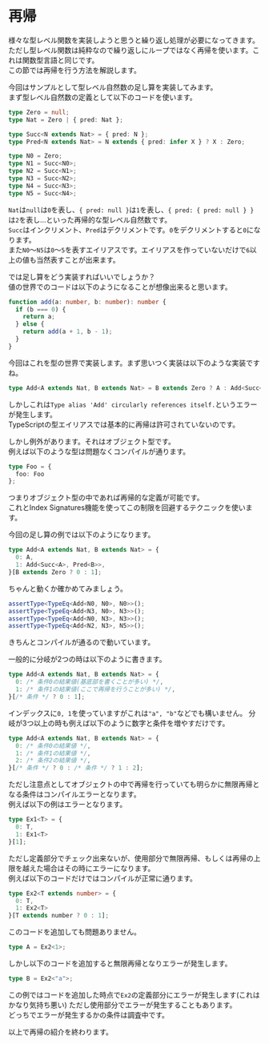 # 再帰
様々な型レベル関数を実装しようと思うと繰り返し処理が必要になってきます。  
ただし型レベル関数は純粋なので繰り返しにループではなく再帰を使います。これは関数型言語と同じです。  
この節では再帰を行う方法を解説します。

今回はサンプルとして型レベル自然数の足し算を実装してみます。  
まず型レベル自然数の定義として以下のコードを使います。

```ts
type Zero = null;
type Nat = Zero | { pred: Nat };

type Succ<N extends Nat> = { pred: N };
type Pred<N extends Nat> = N extends { pred: infer X } ? X : Zero;

type N0 = Zero;
type N1 = Succ<N0>;
type N2 = Succ<N1>;
type N3 = Succ<N2>;
type N4 = Succ<N3>;
type N5 = Succ<N4>;
```

`Nat`は`null`は`0`を表し、`{ pred: null }`は`1`を表し、`{ pred: { pred: null } }`は`2`を表し…といった再帰的な型レベル自然数です。  
`Succ`はインクリメント、`Pred`はデクリメントです。`0`をデクリメントすると`0`になります。  
また`N0`〜`N5`は`0`〜`5`を表すエイリアスです。エイリアスを作っていないだけで`6`以上の値も当然表すことが出来ます。  

では足し算をどう実装すればいいでしょうか？  
値の世界でのコードは以下のようになることが想像出来ると思います。

```ts
function add(a: number, b: number): number {
  if (b === 0) {
    return a;
  } else {
    return add(a + 1, b - 1);
  }
}
```

今回はこれを型の世界で実装します。まず思いつく実装は以下のような実装ですね。

```ts
type Add<A extends Nat, B extends Nat> = B extends Zero ? A : Add<Succ<A>, Pred<B>>;
```

しかしこれは`Type alias 'Add' circularly references itself.`というエラーが発生します。  
TypeScriptの型エイリアスでは基本的に再帰は許可されていないのです。  

しかし例外があります。それはオブジェクト型です。  
例えば以下のような型は問題なくコンパイルが通ります。  

```ts
type Foo = {
  foo: Foo
};
```

つまりオブジェクト型の中であれば再帰的な定義が可能です。  
これとIndex Signatures機能を使ってこの制限を回避するテクニックを使います。  

今回の足し算の例では以下のようになります。  

```ts
type Add<A extends Nat, B extends Nat> = {
  0: A,
  1: Add<Succ<A>, Pred<B>>,
}[B extends Zero ? 0 : 1];
```

ちゃんと動くか確かめてみましょう。

```ts
assertType<TypeEq<Add<N0, N0>, N0>>();
assertType<TypeEq<Add<N3, N0>, N3>>();
assertType<TypeEq<Add<N0, N3>, N3>>();
assertType<TypeEq<Add<N2, N3>, N5>>();
```

きちんとコンパイルが通るので動いています。

一般的に分岐が2つの時は以下のように書きます。  

```ts
type Add<A extends Nat, B extends Nat> = {
  0: /* 条件0の結果値(基底部を書くことが多い) */,
  1: /* 条件1の結果値(ここで再帰を行うことが多い) */,
}[/* 条件 */ ? 0 : 1];
```

インデックスに`0, 1`を使っていますがこれは`"a", "b"`などでも構いません。
分岐が3つ以上の時も例えば以下のように数字と条件を増やすだけです。

```ts
type Add<A extends Nat, B extends Nat> = {
  0: /* 条件0の結果値 */,
  1: /* 条件1の結果値 */,
  2: /* 条件2の結果値 */,
}[/* 条件 */ ? 0 : /* 条件 */ ? 1 : 2];
```

ただし注意点としてオブジェクトの中で再帰を行っていても明らかに無限再帰となる条件はコンパイルエラーとなります。  
例えば以下の例はエラーとなります。

```ts
type Ex1<T> = {
  0: T,
  1: Ex1<T>
}[1];
```

ただし定義部分でチェック出来ないが、使用部分で無限再帰、もしくは再帰の上限を越えた場合はその時にエラーになります。  
例えば以下のコードだけではコンパイルが正常に通ります。  

```ts
type Ex2<T extends number> = {
  0: T,
  1: Ex2<T>
}[T extends number ? 0 : 1];
```

このコードを追加しても問題ありません。  

```ts
type A = Ex2<1>;
```

しかし以下のコードを追加すると無限再帰となりエラーが発生します。  

```ts
type B = Ex2<"a">;
```

この例ではコードを追加した時点で`Ex2`の定義部分にエラーが発生します(これはかなり気持ち悪い) 
ただし使用部分でエラーが発生することもあります。  
どっちでエラーが発生するかの条件は調査中です。

以上で再帰の紹介を終わります。
